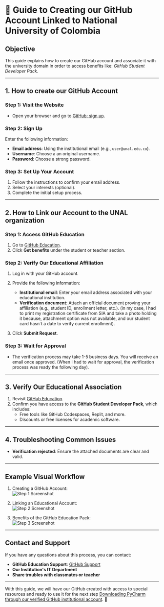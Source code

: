 # 📘 Guide to Creating our GitHub Account Linked to National University of Colombia

## **Objective**
This guide explains how to create our GitHub account and associate it with the university domain in
order to access benefits like: *GitHub Student Developer Pack*.

---

## **1. How to create our GitHub Account**
### **Step 1: Visit the Website**
- Open your browser and go to [GitHub: sign up](https://github.com/signup).

### **Step 2: Sign Up**
Enter the following information:
   - **Email address**: Using the institutional email (e.g., `user@unal.edu.co`).
   - **Username**: Choose a an original username.
   - **Password**: Choose a strong password.

### **Step 3: Set Up Your Account**
1. Follow the instructions to confirm your email address.
2. Select your interests (optional).
3. Complete the initial setup process.

---

## **2. How to Link our Account to the UNAL organization**
### **Step 1: Access GitHub Education**
1. Go to [GitHub Education](https://education.github.com/).
2. Click **Get benefits** under the student or teacher section.

### **Step 2: Verify Our Educational Affiliation**
1. Log in with your GitHub account.
2. Provide the following information: 
   - **Institutional email**: Enter your email address associated with your educational institution.
   - **Verification document**: Attach an official document proving your affiliation (e.g., student ID, enrollment letter, etc.).
     (in my case, I had to print my registration certificate from SIA and take a photo holding it because, attachment option was
     not available, and our student card hasn´t a date to verify current enrollment).

3. Click **Submit Request**.

### **Step 3: Wait for Approval**
- The verification process may take 1-5 business days. You will receive an email once approved.
  (When I had to wait for approval, the verification process was ready the following day).

---

## **3. Verify Our Educational Association**
1. Revisit [GitHub Education](https://education.github.com/).
2. Confirm you have access to the **GitHub Student Developer Pack**, which includes:
   - Free tools like GitHub Codespaces, Replit, and more.
   - Discounts or free licenses for academic software.

---

## **4. Troubleshooting Common Issues**
- **Verification rejected**: Ensure the attached documents are clear and valid.

---

## **Example Visual Workflow**
1. Creating a GitHub Account:  
   ![Step 1 Screenshot](https://via.placeholder.com/800x400)  

2. Linking an Educational Account:  
   ![Step 2 Screenshot](https://via.placeholder.com/800x400)  

3. Benefits of the GitHub Education Pack:  
   ![Step 3 Screenshot](https://via.placeholder.com/800x400)  

---

## **Contact and Support**
If you have any questions about this process, you can contact:
- **GitHub Education Support**: [GitHub Support](https://support.github.com/)  
- **Our Institution's IT Department**
- **Share troubles with classmates or teacher**

---

With this guide, we will have our GitHub created with access to special resources
and ready to use it for the next step [Downloading PyCharm through our verified GitHub institutional account](https://education.github.com/).  🚀
